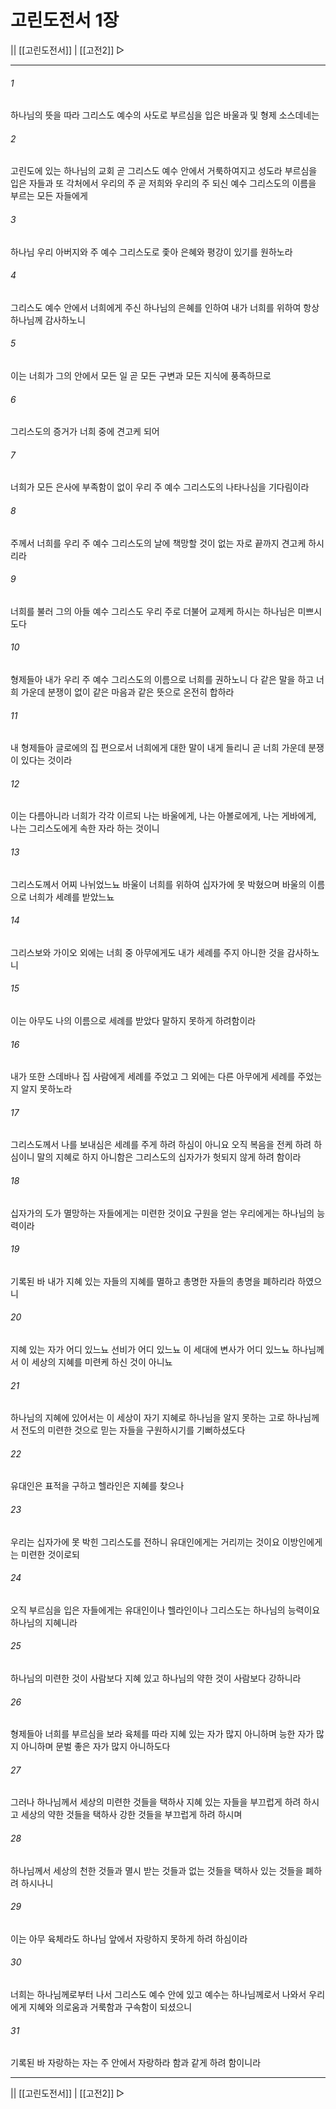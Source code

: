 # 고린도전서 1장

|| [[고린도전서]] | [[고전2]] ▷
***

###### 1
하나님의 뜻을 따라 그리스도 예수의 사도로 부르심을 입은 바울과 및 형제 소스데네는

###### 2
고린도에 있는 하나님의 교회 곧 그리스도 예수 안에서 거룩하여지고 성도라 부르심을 입은 자들과 또 각처에서 우리의 주 곧 저희와 우리의 주 되신 예수 그리스도의 이름을 부르는 모든 자들에게

###### 3
하나님 우리 아버지와 주 예수 그리스도로 좇아 은혜와 평강이 있기를 원하노라

###### 4
그리스도 예수 안에서 너희에게 주신 하나님의 은혜를 인하여 내가 너희를 위하여 항상 하나님께 감사하노니

###### 5
이는 너희가 그의 안에서 모든 일 곧 모든 구변과 모든 지식에 풍족하므로

###### 6
그리스도의 증거가 너희 중에 견고케 되어

###### 7
너희가 모든 은사에 부족함이 없이 우리 주 예수 그리스도의 나타나심을 기다림이라

###### 8
주께서 너희를 우리 주 예수 그리스도의 날에 책망할 것이 없는 자로 끝까지 견고케 하시리라

###### 9
너희를 불러 그의 아들 예수 그리스도 우리 주로 더불어 교제케 하시는 하나님은 미쁘시도다

###### 10
형제들아 내가 우리 주 예수 그리스도의 이름으로 너희를 권하노니 다 같은 말을 하고 너희 가운데 분쟁이 없이 같은 마음과 같은 뜻으로 온전히 합하라

###### 11
내 형제들아 글로에의 집 편으로서 너희에게 대한 말이 내게 들리니 곧 너희 가운데 분쟁이 있다는 것이라

###### 12
이는 다름아니라 너희가 각각 이르되 나는 바울에게, 나는 아볼로에게, 나는 게바에게, 나는 그리스도에게 속한 자라 하는 것이니

###### 13
그리스도께서 어찌 나뉘었느뇨 바울이 너희를 위하여 십자가에 못 박혔으며 바울의 이름으로 너희가 세례를 받았느뇨

###### 14
그리스보와 가이오 외에는 너희 중 아무에게도 내가 세례를 주지 아니한 것을 감사하노니

###### 15
이는 아무도 나의 이름으로 세례를 받았다 말하지 못하게 하려함이라

###### 16
내가 또한 스데바나 집 사람에게 세례를 주었고 그 외에는 다른 아무에게 세례를 주었는지 알지 못하노라

###### 17
그리스도께서 나를 보내심은 세례를 주게 하려 하심이 아니요 오직 복음을 전케 하려 하심이니 말의 지혜로 하지 아니함은 그리스도의 십자가가 헛되지 않게 하려 함이라

###### 18
십자가의 도가 멸망하는 자들에게는 미련한 것이요 구원을 얻는 우리에게는 하나님의 능력이라

###### 19
기록된 바 내가 지혜 있는 자들의 지혜를 멸하고 총명한 자들의 총명을 폐하리라 하였으니

###### 20
지혜 있는 자가 어디 있느뇨 선비가 어디 있느뇨 이 세대에 변사가 어디 있느뇨 하나님께서 이 세상의 지혜를 미련케 하신 것이 아니뇨

###### 21
하나님의 지혜에 있어서는 이 세상이 자기 지혜로 하나님을 알지 못하는 고로 하나님께서 전도의 미련한 것으로 믿는 자들을 구원하시기를 기뻐하셨도다

###### 22
유대인은 표적을 구하고 헬라인은 지혜를 찾으나

###### 23
우리는 십자가에 못 박힌 그리스도를 전하니 유대인에게는 거리끼는 것이요 이방인에게는 미련한 것이로되

###### 24
오직 부르심을 입은 자들에게는 유대인이나 헬라인이나 그리스도는 하나님의 능력이요 하나님의 지혜니라

###### 25
하나님의 미련한 것이 사람보다 지혜 있고 하나님의 약한 것이 사람보다 강하니라

###### 26
형제들아 너희를 부르심을 보라 육체를 따라 지혜 있는 자가 많지 아니하며 능한 자가 많지 아니하며 문벌 좋은 자가 많지 아니하도다

###### 27
그러나 하나님께서 세상의 미련한 것들을 택하사 지혜 있는 자들을 부끄럽게 하려 하시고 세상의 약한 것들을 택하사 강한 것들을 부끄럽게 하려 하시며

###### 28
하나님께서 세상의 천한 것들과 멸시 받는 것들과 없는 것들을 택하사 있는 것들을 폐하려 하시나니

###### 29
이는 아무 육체라도 하나님 앞에서 자랑하지 못하게 하려 하심이라

###### 30
너희는 하나님께로부터 나서 그리스도 예수 안에 있고 예수는 하나님께로서 나와서 우리에게 지혜와 의로움과 거룩함과 구속함이 되셨으니

###### 31
기록된 바 자랑하는 자는 주 안에서 자랑하라 함과 같게 하려 함이니라

***
|| [[고린도전서]] | [[고전2]] ▷